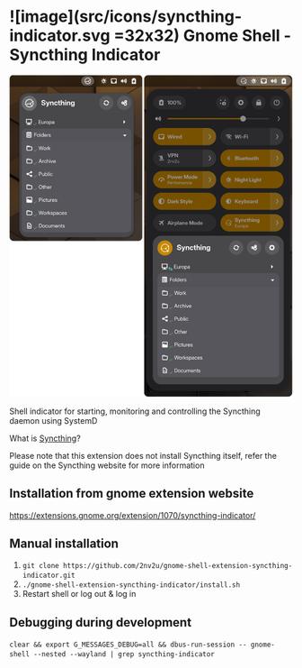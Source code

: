# ![image](src/icons/syncthing-indicator.svg =32x32) Gnome Shell - Syncthing Indicator 

![screenshot](screenshot.png)

Shell indicator for starting, monitoring and controlling the Syncthing daemon using SystemD

What is [Syncthing](https://syncthing.net/)?

Please note that this extension does not install Syncthing itself, refer the guide on the Syncthing website for more information

## Installation from gnome extension website
https://extensions.gnome.org/extension/1070/syncthing-indicator/

## Manual installation
 1. `git clone https://github.com/2nv2u/gnome-shell-extension-syncthing-indicator.git`
 1. `./gnome-shell-extension-syncthing-indicator/install.sh`
 1. Restart shell or log out & log in

## Debugging during development
`clear && export G_MESSAGES_DEBUG=all && dbus-run-session -- gnome-shell --nested --wayland | grep syncthing-indicator`